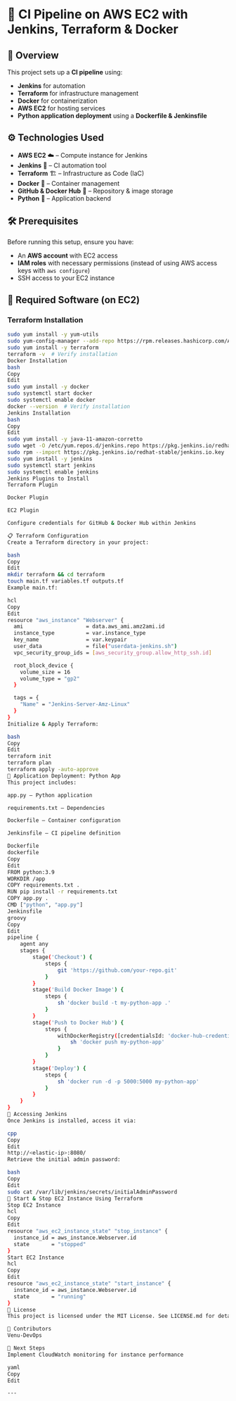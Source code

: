 # 🚀 CI Pipeline on AWS EC2 with Jenkins, Terraform & Docker

## 📌 Overview
This project sets up a **CI pipeline** using:
- **Jenkins** for automation
- **Terraform** for infrastructure management
- **Docker** for containerization
- **AWS EC2** for hosting services
- **Python application deployment** using a **Dockerfile & Jenkinsfile**

## ⚙️ Technologies Used
- **AWS EC2** ☁️ – Compute instance for Jenkins
- **Jenkins** 🔧 – CI automation tool
- **Terraform** 🏗️ – Infrastructure as Code (IaC)
- **Docker** 🐳 – Container management
- **GitHub & Docker Hub** 🔑 – Repository & image storage
- **Python** 🐍 – Application backend

## 🛠️ Prerequisites
Before running this setup, ensure you have:
- An **AWS account** with EC2 access
- **IAM roles** with necessary permissions (instead of using AWS access keys with `aws configure`)
- SSH access to your EC2 instance

## 🔧 Required Software (on EC2)

### Terraform Installation
```bash
sudo yum install -y yum-utils
sudo yum-config-manager --add-repo https://rpm.releases.hashicorp.com/AmazonLinux/hashicorp.repo
sudo yum install -y terraform
terraform -v  # Verify installation
Docker Installation
bash
Copy
Edit
sudo yum install -y docker
sudo systemctl start docker
sudo systemctl enable docker
docker --version  # Verify installation
Jenkins Installation
bash
Copy
Edit
sudo yum install -y java-11-amazon-corretto
sudo wget -O /etc/yum.repos.d/jenkins.repo https://pkg.jenkins.io/redhat-stable/jenkins.repo
sudo rpm --import https://pkg.jenkins.io/redhat-stable/jenkins.io.key
sudo yum install -y jenkins
sudo systemctl start jenkins
sudo systemctl enable jenkins
Jenkins Plugins to Install
Terraform Plugin

Docker Plugin

EC2 Plugin

Configure credentials for GitHub & Docker Hub within Jenkins

📋 Terraform Configuration
Create a Terraform directory in your project:

bash
Copy
Edit
mkdir terraform && cd terraform
touch main.tf variables.tf outputs.tf
Example main.tf:

hcl
Copy
Edit
resource "aws_instance" "Webserver" {
  ami                    = data.aws_ami.amz2ami.id
  instance_type          = var.instance_type
  key_name               = var.keypair
  user_data              = file("userdata-jenkins.sh")
  vpc_security_group_ids = [aws_security_group.allow_http_ssh.id]

  root_block_device {
    volume_size = 16
    volume_type = "gp2"
  }

  tags = {
    "Name" = "Jenkins-Server-Amz-Linux"
  }
}
Initialize & Apply Terraform:

bash
Copy
Edit
terraform init
terraform plan
terraform apply -auto-approve
🐍 Application Deployment: Python App
This project includes:

app.py – Python application

requirements.txt – Dependencies

Dockerfile – Container configuration

Jenkinsfile – CI pipeline definition

Dockerfile
dockerfile
Copy
Edit
FROM python:3.9
WORKDIR /app
COPY requirements.txt .
RUN pip install -r requirements.txt
COPY app.py .
CMD ["python", "app.py"]
Jenkinsfile
groovy
Copy
Edit
pipeline {
    agent any
    stages {
        stage('Checkout') {
            steps {
                git 'https://github.com/your-repo.git'
            }
        }
        stage('Build Docker Image') {
            steps {
                sh 'docker build -t my-python-app .'
            }
        }
        stage('Push to Docker Hub') {
            steps {
                withDockerRegistry([credentialsId: 'docker-hub-credentials', url: '']) {
                    sh 'docker push my-python-app'
                }
            }
        }
        stage('Deploy') {
            steps {
                sh 'docker run -d -p 5000:5000 my-python-app'
            }
        }
    }
}
🔗 Accessing Jenkins
Once Jenkins is installed, access it via:

cpp
Copy
Edit
http://<elastic-ip>:8080/
Retrieve the initial admin password:

bash
Copy
Edit
sudo cat /var/lib/jenkins/secrets/initialAdminPassword
🛑 Start & Stop EC2 Instance Using Terraform
Stop EC2 Instance
hcl
Copy
Edit
resource "aws_ec2_instance_state" "stop_instance" {
  instance_id = aws_instance.Webserver.id
  state       = "stopped"
}
Start EC2 Instance
hcl
Copy
Edit
resource "aws_ec2_instance_state" "start_instance" {
  instance_id = aws_instance.Webserver.id
  state       = "running"
}
📄 License
This project is licensed under the MIT License. See LICENSE.md for details.

📝 Contributors
Venu-DevOps

🎯 Next Steps
Implement CloudWatch monitoring for instance performance

yaml
Copy
Edit

---
